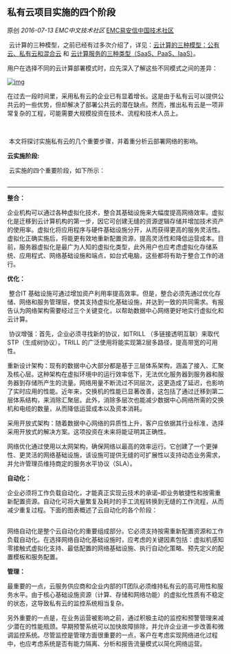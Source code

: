 ## 私有云项目实施的四个阶段

原创 *2016-07-13* *EMC中文技术社区* [EMC易安信中国技术社区](https://mp.weixin.qq.com/s?__biz=MjM5NjY0NzAwMg==&mid=2651771165&idx=1&sn=016be2763b2b84a9056040e43a5b9d11&scene=21##)

​      云计算的三种模型，之前已经有过多次介绍了，详见：[云计算的三种模型：公有云、私有云和混合云](http://mp.weixin.qq.com/s?__biz=MjM5NjY0NzAwMg==&mid=2651770987&idx=1&sn=4e3c5d72b331784c0ac40a73d1a87523&scene=21#wechat_redirect) 和 [云计算服务的三种类型（SaaS、PaaS、IaaS）](http://mp.weixin.qq.com/s?__biz=MjM5NjY0NzAwMg==&mid=2651771085&idx=1&sn=f916de9dd7b5b9499b0320347fae3140&scene=21#wechat_redirect)。

​      用户在选择不同的云计算部署模式时，应先深入了解这些不同模式之间的差异：

[![img](http://mmbiz.qpic.cn/mmbiz/TztEwAzAQIXmeBADkJ0icPXj7lFia25HoJMf7GcL3yxJBkibBVOfC4YqaSaWAvncsUop4sRaV9T3yNb7owjcM4rwg/640?wx_fmt=jpeg&tp=webp&wxfrom=5&wx_lazy=1)]()

​      在过去一段时间里，采用私有云的企业已有显着增长。这是由于私有云可以提供公共云的一些优势，但却解决了部署公共云的潜在缺点。然而，推出私有云是一项非常复杂的工程，可能需要大规模投资在技术、流程和技术人员上。

​    

​      本文将探讨实施私有云的几个重要步骤，并着重分析云部署网络的影响。

 

**云实施阶段:**

 

​      云实施的四个重要阶段，如下所示：

[![img](data:image/gif;base64,iVBORw0KGgoAAAANSUhEUgAAAAEAAAABCAYAAAAfFcSJAAAADUlEQVQImWNgYGBgAAAABQABh6FO1AAAAABJRU5ErkJggg==)]()

 

****

**整合：**

 

​      企业机构可以通过各种虚拟化技术，整合其基础设施来大幅度提高网络效率。虚拟化是迁移到云计算机构的第一步，因它可创建无缝的资源逻辑存储并增加技术资产的使用率。虚拟化将应用程序与硬件基础设施分开，从而获得更高的服务灵活性。虚拟化正确实施后，将能更有效地重新配置资源，提高灵活性和降低运营成本。目前，服务器虚拟化是最广为人知的虚拟化类型，此外用户也应考虑虚拟化存储系统、应用程式、网络基础设施和端点，如台式电脑，这些都将有助于整合工作的进行。

 

**优化：**

 

​      整合IT 基础设施可通过增加资产利用率提高效率。但是，整合必须先通过优化存储、网络和服务管理层，使其支持虚拟化基础设施，并达到一致的共同需求。有报告认为网络架构需要经过三个关键变化，以帮助数据中心网络更好地实行虚拟化和云计算。

​      协议增强：首先，企业必须寻找新的协议，如TRILL （多链接透明互联）来取代STP（生成树协议）。TRILL 的广泛使用将能实现第2层多路径，提高带宽的可用性。

​      重新设计架构：现有的数据中心大部分都是基于三层体系架构，涵盖了接入、汇聚及核心层。这种架构在虚拟环境中的运行效率低下，无法优化服务器到服务器和服务器到存储所产生的流量。网络用量不断流过不同层次，这更造成了延迟，也影响了实时应用的性能。近年来，交换机的性能已显著改善，这包括了通过迁移到第二层体系结构，来消除汇聚层。此外，消除多层次也能减少数据中心网络所需的交换机和电缆的数量，从而降低运营成本以及资本消耗。

​      采用开放式架构：随着数据中心网络的异质性上升，客户应依据其行业标准，选择采用开放式的解决方案。这项投资在未来将能证明其正确性。

​      网络优化通过使用以太网架构，确保网络以最高的效率运行。它创建了一个更弹性、更灵活的网络基础设施，该设施可提供无缝的可扩展性以支持动态业务需求，并允许管理员维持商定的服务水平协议（SLA）。

 

**自动化：**

 

​      企业必须将工作负载自动化，才能真正实现云技术的承诺–即业务敏捷性和按需重新配置资源。自动化可将大量繁复及耗时的手工流程转换到无缝的工作流程，从而减少重复过程。下面的图表概述了云自动化的各个阶段：

[![img](data:image/gif;base64,iVBORw0KGgoAAAANSUhEUgAAAAEAAAABCAYAAAAfFcSJAAAADUlEQVQImWNgYGBgAAAABQABh6FO1AAAAABJRU5ErkJggg==)]()

​      网络自动化是整个云自动化的重要组成部分。它必须支持按需重新配置资源和工作负载自动化。在选择网络自动化基础设施时，应考虑的关键因素包括：虚拟机感知零接触式虚拟化支持、最低配置的网络基础设施、执行自动化策略、预先定义的配置模板和服务配置。

 

**管理：**

 

​      最重要的一点，云服务供应商和企业内部的IT团队必须维持私有云的高可用性和服务水平。由于核心基础设施资源（计算、存储和网络功能）的虚拟化性质有不稳定的状态，这导致私有云的监控系统相当复杂。

​      另外重要的一点是，在业务运营被影响之前，通过积极主动的监控和预警管理来减少潜在的性能瓶颈。早期预警系统可以加快故障排除，并允许企业进一步改善和微调监控系统。尽管监控是管理方面很重要的一点，客户在考虑实现网络进化过程中，也应考虑系统是否有能力隔离、分析和报告流量模式以简化网络运营。